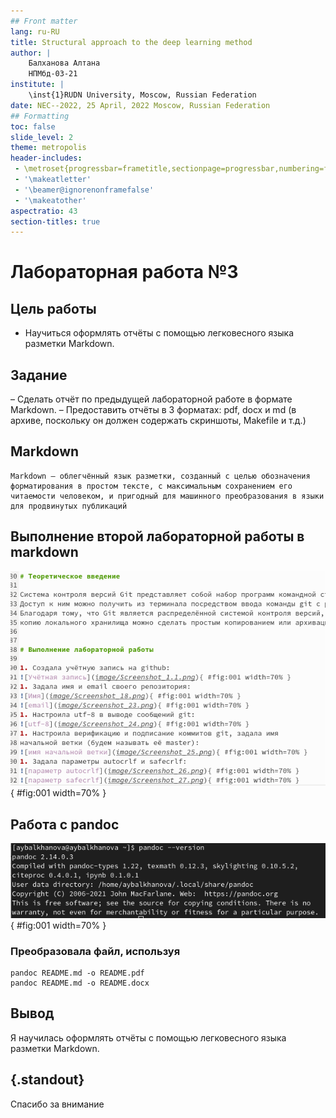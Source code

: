 ```yaml
---
## Front matter
lang: ru-RU
title: Structural approach to the deep learning method
author: |
	Балханова Алтана 
	НПМбд-03-21
institute: |
	\inst{1}RUDN University, Moscow, Russian Federation
date: NEC--2022, 25 April, 2022 Moscow, Russian Federation
## Formatting
toc: false
slide_level: 2
theme: metropolis
header-includes: 
 - \metroset{progressbar=frametitle,sectionpage=progressbar,numbering=fraction}
 - '\makeatletter'
 - '\beamer@ignorenonframefalse'
 - '\makeatother'
aspectratio: 43
section-titles: true
---
```


# Лабораторная работа №3

## Цель работы

- Научиться оформлять отчёты с помощью легковесного языка разметки Markdown.

## Задание

– Сделать отчёт по предыдущей лабораторной работе в формате Markdown.
– Предоставить отчёты в 3 форматах: pdf, docx и md (в архиве,
поскольку он должен содержать скриншоты, Makefile и т.д.)

## Markdown

```
Markdown — облегчённый язык разметки, созданный с целью обозначения форматирования в простом тексте, с максимальным сохранением его читаемости человеком, и пригодный для машинного преобразования в языки для продвинутых публикаций
```

## Выполнение второй лабораторной работы в markdown

![отчёт в markdown](image/Screenshot_22.png){ #fig:001 width=70% }

## Работа с pandoc

![Версия pandoc](image/Screenshot_21.png){ #fig:001 width=70% }
### Преобразовала файл, используя
``` 
pandoc README.md -o README.pdf
pandoc README.md -o README.docx
```
## Вывод

Я научилась оформлять отчёты с помощью легковесного языка разметки Markdown.


## {.standout}

Спасибо за внимание
